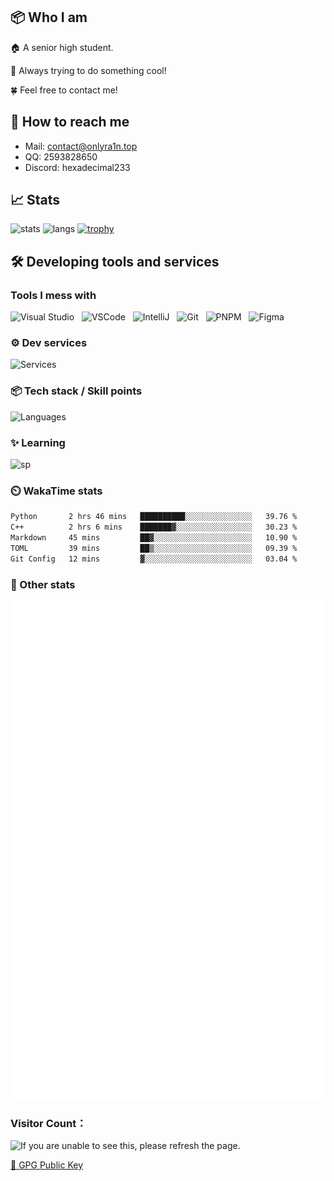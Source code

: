 ## 📦 Who I am

🏠 A senior high student.

🚀 Always trying to do something cool!

🍀 Feel free to contact me!

## 📱 How to reach me

- Mail: [contact@onlyra1n.top](mailto:contact@onlyra1n.top)
- QQ: 2593828650
- Discord: hexadecimal233

## 📈 Stats

![stats](https://github-readme-stats.vercel.app/api?username=hexadecimal233&theme=dracula&show_icons=true)
![langs](https://github-readme-stats.vercel.app/api/top-langs/?username=hexadecimal233&theme=dracula&layout=compact)
[![trophy](https://github-profile-trophy.vercel.app/?username=hexadecimal233)](https://github.com/ryo-ma/github-profile-trophy)

## 🛠️ Developing tools and services

### Tools I mess with

![Visual Studio](https://img.shields.io/badge/Editor-Visual_Studio-white?style=flat-square&logo=visualstudio&color=4abf8a)
&nbsp;
![VSCode](https://img.shields.io/badge/Editor-Visual_Studio_Code-white?style=flat-square&logo=visualstudiocode&color=4abf8a)
&nbsp;
![IntelliJ](https://img.shields.io/badge/Editor-IntelliJ-white?style=flat-square&logo=IntelliJ+IDEA&color=4abf8a)
&nbsp;
![Git](https://img.shields.io/badge/VCS-Git-white?style=flat-square&logo=git&color=4abf8a)
&nbsp;
![PNPM](https://img.shields.io/badge/NodeJS-PNPM-white?style=flat-square&logo=npm&color=4abf8a)
&nbsp;
![Figma](https://img.shields.io/badge/Collab-Figma-white?style=flat-square&logo=npm&color=4abf8a)
&nbsp;

### ⚙ Dev services

![Services](https://skillicons.dev/icons?i=github,vercel,cloudflare,gradle,githubactions)

### 📦 Tech stack / Skill points

![Languages](https://skillicons.dev/icons?i=java,html,css,js,typescript,vue,py,cs,rust)

### ✨ Learning

![sp](https://skillicons.dev/icons?i=gcp,nginx,mongodb,blender,cpp,cmake,godot,ae,ps,pr,unity,mysql)

### ⏲️ WakaTime stats

<!--START_SECTION:waka-->

```txt
Python       2 hrs 46 mins   ██████████░░░░░░░░░░░░░░░   39.76 %
C++          2 hrs 6 mins    ███████▓░░░░░░░░░░░░░░░░░   30.23 %
Markdown     45 mins         ██▓░░░░░░░░░░░░░░░░░░░░░░   10.90 %
TOML         39 mins         ██▒░░░░░░░░░░░░░░░░░░░░░░   09.39 %
Git Config   12 mins         ▓░░░░░░░░░░░░░░░░░░░░░░░░   03.04 %
```

<!--END_SECTION:waka-->

### 🎵 Other stats

![netease](https://github.com/hexadecimal233/netease-cloud-music-card/blob/main/card.svg)

<h3>Visitor Count：</h3>
<img src="https://moe-counter.glitch.me/get/@6475578645547358?theme=moebooru" alt="If you are unable to see this, please refresh the page.">

[🔑 GPG Public Key](https://github.com/hexadecimal233.gpg)
